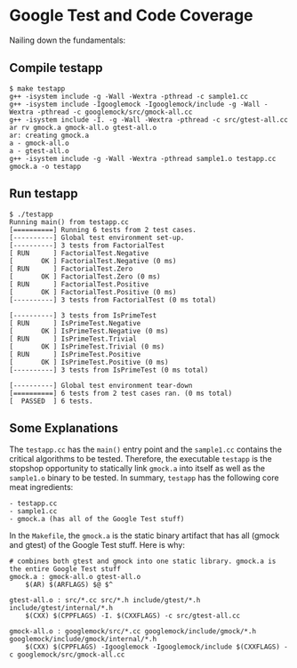 # Google Test and Code Coverage

Nailing down the fundamentals:

## Compile testapp

```
$ make testapp
g++ -isystem include -g -Wall -Wextra -pthread -c sample1.cc
g++ -isystem include -Igooglemock -Igooglemock/include -g -Wall -Wextra -pthread -c googlemock/src/gmock-all.cc
g++ -isystem include -I. -g -Wall -Wextra -pthread -c src/gtest-all.cc
ar rv gmock.a gmock-all.o gtest-all.o
ar: creating gmock.a
a - gmock-all.o
a - gtest-all.o
g++ -isystem include -g -Wall -Wextra -pthread sample1.o testapp.cc gmock.a -o testapp
```

## Run testapp
```
$ ./testapp
Running main() from testapp.cc
[==========] Running 6 tests from 2 test cases.
[----------] Global test environment set-up.
[----------] 3 tests from FactorialTest
[ RUN      ] FactorialTest.Negative
[       OK ] FactorialTest.Negative (0 ms)
[ RUN      ] FactorialTest.Zero
[       OK ] FactorialTest.Zero (0 ms)
[ RUN      ] FactorialTest.Positive
[       OK ] FactorialTest.Positive (0 ms)
[----------] 3 tests from FactorialTest (0 ms total)

[----------] 3 tests from IsPrimeTest
[ RUN      ] IsPrimeTest.Negative
[       OK ] IsPrimeTest.Negative (0 ms)
[ RUN      ] IsPrimeTest.Trivial
[       OK ] IsPrimeTest.Trivial (0 ms)
[ RUN      ] IsPrimeTest.Positive
[       OK ] IsPrimeTest.Positive (0 ms)
[----------] 3 tests from IsPrimeTest (0 ms total)

[----------] Global test environment tear-down
[==========] 6 tests from 2 test cases ran. (0 ms total)
[  PASSED  ] 6 tests.
```

## Some Explanations

The `testapp.cc` has the `main()` entry point and the `sample1.cc` contains the critical algorithms to be tested. Therefore, the 
executable `testapp` is the stopshop opportunity to statically link `gmock.a` into itself as well as the `sample1.o` binary to
be tested. In summary, `testapp` has the following core meat ingredients:

    - testapp.cc
    - sample1.cc
    - gmock.a (has all of the Google Test stuff)

In the `Makefile`, the `gmock.a` is the static binary artifact that has all (gmock and gtest) of the Google Test stuff. Here is why:

```
# combines both gtest and gmock into one static library. gmock.a is the entire Google Test stuff
gmock.a : gmock-all.o gtest-all.o
    $(AR) $(ARFLAGS) $@ $^

gtest-all.o : src/*.cc src/*.h include/gtest/*.h include/gtest/internal/*.h
    $(CXX) $(CPPFLAGS) -I. $(CXXFLAGS) -c src/gtest-all.cc

gmock-all.o : googlemock/src/*.cc googlemock/include/gmock/*.h googlemock/include/gmock/internal/*.h
    $(CXX) $(CPPFLAGS) -Igooglemock -Igooglemock/include $(CXXFLAGS) -c googlemock/src/gmock-all.cc
```


